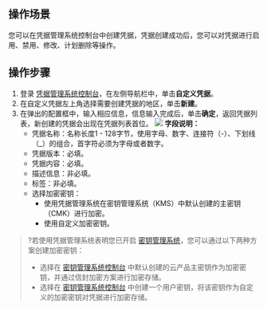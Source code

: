 ## 操作场景
您可以在凭据管理系统控制台中创建凭据，凭据创建成功后，您可以对凭据进行启用、禁用、修改、计划删除等操作。
## 操作步骤
1. 登录 [凭据管理系统控制台](https://console.cloud.tencent.com/ssm)，在左侧导航栏中，单击**自定义凭据**。
2. 在自定义凭据左上角选择需要创建凭据的地区，单击**新建**。
3. 在弹出的配置框中，输入相应信息，信息输入完成后，单击**确定**，返回凭据列表，新创建的凭据会出现在凭据列表首位。
![](https://main.qcloudimg.com/raw/f92543e517a09677c05a434b7f2f4ad8.png)
**字段说明：**
	- 凭据名称：名称长度1 - 128字节，使用字母、数字、连接符（-）、下划线（_）的组合，首字符必须为字母或者数字。
	- 凭据版本：必填。
	- 凭据内容：必填。
	- 描述信息：非必填。
	- 标签：非必填。
	- 选择加密密钥：
		- 使用凭据管理系统在密钥管理系统（KMS）中默认创建的主密钥（CMK）进行加密。
		- 使用自定义加密密钥。

>?若使用凭据管理系统表明您已开启 [密钥管理系统](https://cloud.tencent.com/product/kms)，您可以通过以下两种方案创建加密密钥：
>- 选择在  [密钥管理系统控制台](https://console.cloud.tencent.com/kms2)  中默认创建的云产品主密钥作为加密密钥，并通过信封加密方案进行加密存储。
>- 选择在 [密钥管理系统控制台](https://console.cloud.tencent.com/kms2) 中创建一个用户密钥，将该密钥作为自定义的加密密钥对凭据进行加密存储。

